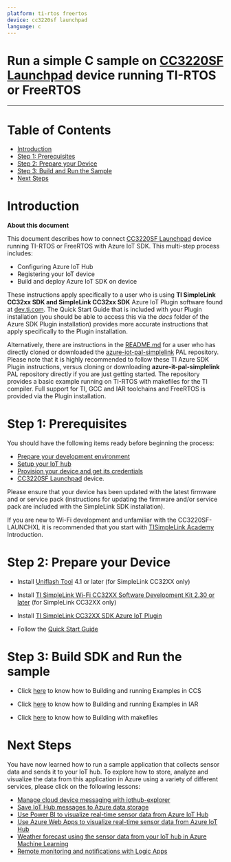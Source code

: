```yaml
---
platform: ti-rtos freertos
device: cc3220sf launchpad
language: c
---
```


Run a simple C sample on [CC3220SF Launchpad](http://www.ti.com/tool/cc3220sf-launchxl) device running TI-RTOS or FreeRTOS
===
---

# Table of Contents

-   [Introduction](#Introduction)
-   [Step 1: Prerequisites](#Prerequisites)
-   [Step 2: Prepare your Device](#PrepareDevice)
-   [Step 3: Build and Run the Sample](#Build)
-   [Next Steps](#NextSteps)

<a name="Introduction"></a>
# Introduction

**About this document**

This document describes how to connect [CC3220SF Launchpad](http://www.ti.com/tool/cc3220sf-launchxl) device running TI-RTOS or FreeRTOS with Azure IoT SDK. This multi-step process includes:

-   Configuring Azure IoT Hub
-   Registering your IoT device
-   Build and deploy Azure IoT SDK on device

These instructions apply specifically to a user who is using **TI SimpleLink CC32xx SDK and SimpleLink CC32xx SDK** Azure IoT Plugin software found at [dev.ti.com](http://dev.ti.com/tirex/#/). The Quick Start Guide that is included with your Plugin installation (you should be able to access this via the *docs* folder of the Azure SDK Plugin installation) provides more accurate instructions that apply specifically to the Plugin installation.

 Alternatively, there are instructions in the [README.md](https://github.com/TexasInstruments/azure-iot-pal-simplelink/blob/master/README.md) for a user who has directly cloned or downloaded the [azure-iot-pal-simplelink](https://github.com/TexasInstruments/azure-iot-pal-simplelink) PAL repository. Please note that it is highly recommended to follow these TI Azure SDK Plugin instructions, versus cloning or downloading **azure-it-pal-simplelink** PAL repository directly if you are just getting started.  The repository provides a basic example running on TI-RTOS with makefiles for the TI compiler.  Full support for TI, GCC and IAR toolchains and FreeRTOS is provided via the Plugin installation.

<a name="Prerequisites"></a>
# Step 1: Prerequisites

You should have the following items ready before beginning the process:

-   [Prepare your development environment][setup-devbox-windows]
-   [Setup your IoT hub][lnk-setup-iot-hub]
-   [Provision your device and get its credentials][lnk-manage-iot-hub]
-   [CC3220SF Launchpad](http://www.ti.com/tool/cc3220sf-launchxl) device.

Please ensure that your device has been updated with the latest firmware and or service pack (instructions for updating the firmware and/or service pack are included with the SimpleLink SDK installation).

If you are new to Wi-Fi development and unfamiliar with the CC3220SF-LAUNCHXL it is recommended that you start with [TISimpleLink Academy](http://dev.ti.com/tirex/#/?link=Software%2FSimpleLink%20CC32xx%20SDK%2FSimpleLink%20Academy) Introduction.

<a name="PrepareDevice"></a>
# Step 2: Prepare your Device

-   Install [Uniflash Tool](http://www.ti.com/tool/Uniflash) 4.1 or later (for SimpleLink CC32XX only)

-   Install [TI SimpleLink Wi-Fi CC32XX Software Development Kit 2.30 or later](http://www.ti.com/tool/simplelink-cc3220-sdk) (for SimpleLink CC32XX only)

-   Install [TI SimpleLink CC32XX SDK Azure IoT Plugin](http://dev.ti.com/tirex/#/?link=Software%2FSimpleLink%20SDK%20Plugins%2FSimpleLink%20CC32XX%20SDK%20Azure%20IoT%20Plugin)

-   Follow the [Quick Start Guide](http://dev.ti.com/tirex/#/?link=Software%2FSimpleLink%20SDK%20Plugins%2FSimpleLink%20CC32XX%20SDK%20Azure%20IoT%20Plugin%2FDocuments%2FQuick%20Start%20Guide)

<a name="Build"></a>
# Step 3: Build SDK and Run the sample

-   Click [here](http://dev.ti.com/tirex/#/?link=Software%2FSimpleLink%20SDK%20Plugins%2FSimpleLink%20CC32XX%20SDK%20Azure%20IoT%20Plugin%2FDocuments%2FQuick%20Start%20Guide) to know how to Building and running Examples in CCS

-   Click [here](http://dev.ti.com/tirex/#/?link=Software%2FSimpleLink%20SDK%20Plugins%2FSimpleLink%20CC32XX%20SDK%20Azure%20IoT%20Plugin%2FDocuments%2FQuick%20Start%20Guide) to know how to Building and running Examples in IAR

-   Click [here](http://dev.ti.com/tirex/#/?link=Software%2FSimpleLink%20SDK%20Plugins%2FSimpleLink%20CC32XX%20SDK%20Azure%20IoT%20Plugin%2FDocuments%2FQuick%20Start%20Guide) to know how to Building with makefiles

<a name="NextSteps"></a>
# Next Steps

You have now learned how to run a sample application that collects sensor data and sends it to your IoT hub. To explore how to store, analyze and visualize the data from this application in Azure using a variety of different services, please click on the following lessons:

-   [Manage cloud device messaging with iothub-explorer]
-   [Save IoT Hub messages to Azure data storage]
-   [Use Power BI to visualize real-time sensor data from Azure IoT Hub]
-   [Use Azure Web Apps to visualize real-time sensor data from Azure IoT Hub]
-   [Weather forecast using the sensor data from your IoT hub in Azure Machine Learning]
-   [Remote monitoring and notifications with Logic Apps]   

[Manage cloud device messaging with iothub-explorer]: https://docs.microsoft.com/en-us/azure/iot-hub/iot-hub-explorer-cloud-device-messaging
[Save IoT Hub messages to Azure data storage]: https://docs.microsoft.com/en-us/azure/iot-hub/iot-hub-store-data-in-azure-table-storage
[Use Power BI to visualize real-time sensor data from Azure IoT Hub]: https://docs.microsoft.com/en-us/azure/iot-hub/iot-hub-live-data-visualization-in-power-bi
[Use Azure Web Apps to visualize real-time sensor data from Azure IoT Hub]: https://docs.microsoft.com/en-us/azure/iot-hub/iot-hub-live-data-visualization-in-web-apps
[Weather forecast using the sensor data from your IoT hub in Azure Machine Learning]: https://docs.microsoft.com/en-us/azure/iot-hub/iot-hub-weather-forecast-machine-learning
[Remote monitoring and notifications with Logic Apps]: https://docs.microsoft.com/en-us/azure/iot-hub/iot-hub-monitoring-notifications-with-azure-logic-apps
[setup-devbox-windows]: https://github.com/Azure/azure-iot-sdk-c/blob/master/doc/devbox_setup.md
[lnk-setup-iot-hub]: ../setup_iothub.md
[lnk-manage-iot-hub]: ../manage_iot_hub.md
